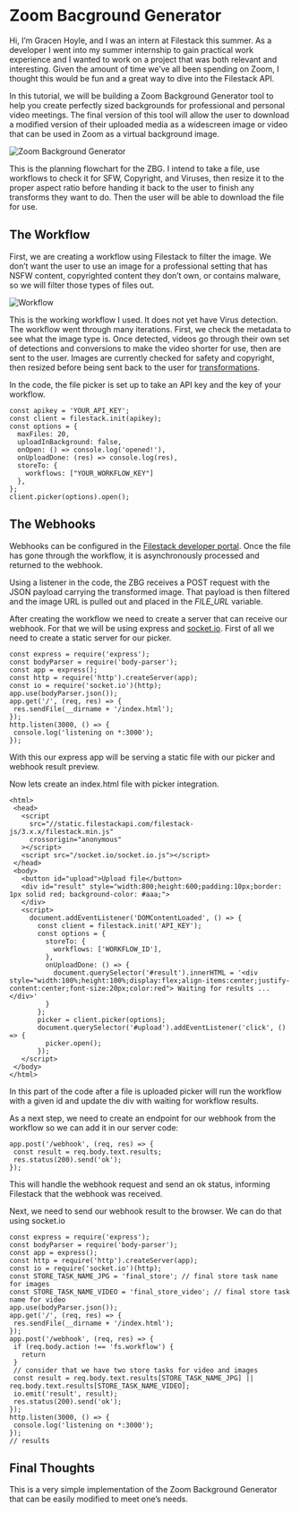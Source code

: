 # Zoom Bacground Generator

Hi, I’m Gracen Hoyle, and I was an intern at Filestack this summer. As a developer I went into my summer internship to gain practical work experience and I wanted to work on a project that was both relevant and interesting. Given the amount of time we’ve all been spending on Zoom, I thought this would be fun and a great way to dive into the Filestack API. 

In this tutorial, we will be building a Zoom Background Generator tool to help you create perfectly sized backgrounds for professional and personal video meetings. The final version of this tool will allow the user to download a modified version of their uploaded media as a widescreen image or video that can be used in Zoom as a virtual background image.

![Zoom Background Generator](https://blog.filestack.com/wp-content/uploads/2020/10/Zoom-Background-Generator-Workflow-Planner.png)

This is the planning flowchart for the ZBG. I intend to take a file, use workflows to check it for SFW, Copyright, and Viruses, then resize it to the proper aspect ratio before handing it back to the user to finish any transforms they want to do. Then the user will be able to download the file for use.


## The Workflow

First, we are creating a workflow using Filestack to filter the image. We don’t want the user to use an image for a professional setting that has NSFW content, copyrighted content they don’t own, or contains malware, so we will filter those types of files out.

![Workflow](https://blog.filestack.com/wp-content/uploads/2020/10/pasted-image-0.png)

This is the working workflow I used. It does not yet have Virus detection.
The workflow went through many iterations. First, we check the metadata to see what the image type is. Once detected, videos go through their own set of detections and conversions to make the video shorter for use, then are sent to the user. Images are currently checked for safety and copyright, then resized before being sent back to the user for [transformations](https://www.filestack.com/products/transformations/).

In the code, the file picker is set up to take an API key and the key of your workflow.

```
const apikey = 'YOUR_API_KEY';
const client = filestack.init(apikey);
const options = {
  maxFiles: 20,
  uploadInBackground: false,
  onOpen: () => console.log('opened!'),
  onUploadDone: (res) => console.log(res),
  storeTo: {
    workflows: ["YOUR_WORKFLOW_KEY"]
  },
};
client.picker(options).open();
```


## The Webhooks

Webhooks can be configured in the [Filestack developer portal](https://dev.filestack.com/signup/free/). Once the file has gone through the workflow, it is asynchronously processed and returned to the webhook.

Using a listener in the code, the ZBG receives a POST request with the JSON payload carrying the transformed image. That payload is then filtered and the image URL is pulled out and placed in the *FILE_URL* variable.

After creating the workflow we need to create a server that can receive our webhook. For that we will be using express and [socket.io](http://socket.io/). First of all we need to create a static server for our picker.

```
const express = require('express');
const bodyParser = require('body-parser');
const app = express();
const http = require('http').createServer(app);
const io = require('socket.io')(http);
app.use(bodyParser.json());
app.get('/', (req, res) => {
 res.sendFile(__dirname + '/index.html');
});
http.listen(3000, () => {
 console.log('listening on *:3000');
});
```

With this our express app will be serving a static file with our picker and webhook result preview.
 
Now lets create an index.html file with picker integration.

```
<html>
 <head>
   <script
     src="//static.filestackapi.com/filestack-js/3.x.x/filestack.min.js"
     crossorigin="anonymous"
   ></script>
   <script src="/socket.io/socket.io.js"></script>
 </head>
 <body>
   <button id="upload">Upload file</button>
   <div id="result" style="width:800;height:600;padding:10px;border: 1px solid red; background-color: #aaa;">
   </div>
   <script>
     document.addEventListener('DOMContentLoaded', () => {
       const client = filestack.init('API_KEY');
       const options = {
         storeTo: {
           workflows: ['WORKFLOW_ID'],
         },
         onUploadDone: () => {
           document.querySelector('#result').innerHTML = '<div style="width:100%;height:100%;display:flex;align-items:center;justify-content:center;font-size:20px;color:red"> Waiting for results ...</div>'
         }
       };
       picker = client.picker(options);
       document.querySelector('#upload').addEventListener('click', () => {
         picker.open();
       });
   </script>
 </body>
</html>
```

In this part of the code after a file is uploaded picker will run the workflow with a given id and update the div with waiting for workflow results.  
 
As a next step, we need to create an endpoint for our webhook from the workflow so we can add it in our server code:

```
app.post('/webhook', (req, res) => {
 const result = req.body.text.results;
 res.status(200).send('ok');
});
```

This will handle the webhook request and send an ok status, informing Filestack that the webhook was received.
 
Next, we need to send our webhook result to the browser. We can do that using socket.io

```
const express = require('express');
const bodyParser = require('body-parser');
const app = express();
const http = require('http').createServer(app);
const io = require('socket.io')(http);
const STORE_TASK_NAME_JPG = 'final_store'; // final store task name for images
const STORE_TASK_NAME_VIDEO = 'final_store_video'; // final store task name for video
app.use(bodyParser.json());
app.get('/', (req, res) => {
 res.sendFile(__dirname + '/index.html');
});
app.post('/webhook', (req, res) => {
 if (req.body.action !== 'fs.workflow') {
   return
 }
 // consider that we have two store tasks for video and images
 const result = req.body.text.results[STORE_TASK_NAME_JPG] || req.body.text.results[STORE_TASK_NAME_VIDEO];
 io.emit('result', result);
 res.status(200).send('ok');
});
http.listen(3000, () => {
 console.log('listening on *:3000');
});
// results
```


## Final Thoughts

This is a very simple implementation of the Zoom Background Generator that can be easily modified to meet one’s needs.
